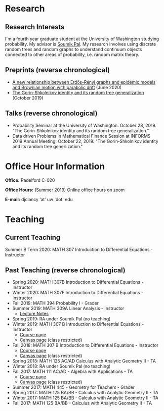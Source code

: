 # Research

## Research Interests

I'm a fourth year graduate student at the University of Washington studying probability. My advisor is [Soumik Pal](https://sites.math.washington.edu/~soumik/). My research involves using discrete random trees and random graphs to understand continuum objects connected to other areas of probability, i.e. random matrix theory.



## Preprints (reverse chronological)

- [A new relationship between Erd&#337;s-R&#0233;nyi graphs and epidemic models and Brownian motion with parabolic drift](https://arxiv.org/abs/2006.06838) (June 2020)
- [The Gorin-Shkolnikov identity and its random tree generalization](https://arxiv.org/abs/1910.08672) (October 2019)

## Talks (reverse chronological)

- Probability Seminar at the University of Washington. October 28, 2019. "The Gorin-Shkolnikov identity and its random tree generalization."
- Data driven Problems in Mathematical Finance Session at INFORMS 2019 Annual Meeting. October 22, 2019. "The Gorin-Shkolnikov identity and its random tree generlization."



# Office Hour Information


**Office:** Padelford C-020

**Office Hours:** (Summer 2019) Online office hours on zoom

**E-mail:** djclancy 'at' uw 'dot' edu




# Teaching

## Current Teaching

Summer B Term 2020: MATH 307 Introduction to Differential Equations - Instructor

## Past Teaching (reverse chronological)

- Spring 2020: MATH 307B Introduction to Differential Equations - Instructor
- Winter 2020: MATH 307F Introduction to Differential Equations - Instructor
- Fall 2019: MATH 394 Probability I - Grader
- Summer 2019: MATH 309A Linear Analysis - Instructor
  - [Lecture Notes](/math309/summer2019/index.md)
- Spring 2019: RA under Soumik Pal (no teaching)
- Winter 2019: MATH 307 B Introduction to Differential Equations - Instructor
  - [Course page](/math307/winter2019/math307_winter2019.html)
  - [Canvas page](https://canvas.uw.edu/courses/1257308) (class restricted)
- Fall 2018: MATH 307 B Introduction to Differential Equations - Instructor
  - [Course page](/math307/fall2018/math307_fall2018.html)
  - [Canvas page](https://canvas.uw.edu/courses/1223243) (class restricted)
- Spring 2018: MATH 125 AC/AD Calculus with Analytic Geometry II - TA
- Winter 2018: RA under Soumik Pal (no teaching)
- Fall 2017: MATH 111 AC/AD - Algebra with Applications - TA
  - [Course page](/math111/fall2017/math111_fall2017.html)
  - [Canvas page](https://canvas.uw.edu/courses/1192704) (class restricted)
- Summer 2017: MATH 445 - Geometry for Teachers - Grader
- Spring 2017: MATH 125 BA/BB - Calculus with Analytic Geometry II - TA
- Winter 2017: MATH 125 BA/BB - Calculus with Analytic Geometry II - TA
- Fall 2017: MATH 125 BA/BB - Calculus with Analytic Geometry II - TA
